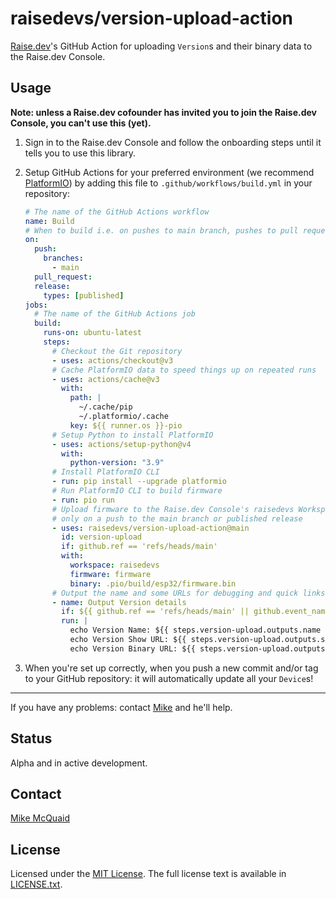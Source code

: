 # raisedevs/version-upload-action

[Raise.dev](https://raise.dev)'s GitHub Action for uploading `Version`s and their binary data to the Raise.dev Console.

## Usage

**Note: unless a Raise.dev cofounder has invited you to join the Raise.dev Console, you can't use this (yet).**

1. Sign in to the Raise.dev Console and follow the onboarding steps until it tells you to use this library.

1. Setup GitHub Actions for your preferred environment (we recommend [PlatformIO](https://platformio.org)) by adding this file to `.github/workflows/build.yml` in your repository:

   ```yaml
   # The name of the GitHub Actions workflow
   name: Build
   # When to build i.e. on pushes to main branch, pushes to pull requests, a published release
   on:
     push:
       branches:
         - main
     pull_request:
     release:
       types: [published]
   jobs:
     # The name of the GitHub Actions job
     build:
       runs-on: ubuntu-latest
       steps:
         # Checkout the Git repository
         - uses: actions/checkout@v3
         # Cache PlatformIO data to speed things up on repeated runs
         - uses: actions/cache@v3
           with:
             path: |
               ~/.cache/pip
               ~/.platformio/.cache
             key: ${{ runner.os }}-pio
         # Setup Python to install PlatformIO
         - uses: actions/setup-python@v4
           with:
             python-version: "3.9"
         # Install PlatformIO CLI
         - run: pip install --upgrade platformio
         # Run PlatformIO CLI to build firmware
         - run: pio run
         # Upload firmware to the Raise.dev Console's raisedevs Workspace and firmware Firmware
         # only on a push to the main branch or published release
         - uses: raisedevs/version-upload-action@main
           id: version-upload
           if: github.ref == 'refs/heads/main'
           with:
             workspace: raisedevs
             firmware: firmware
             binary: .pio/build/esp32/firmware.bin
         # Output the name and some URLs for debugging and quick links
         - name: Output Version details
           if: ${{ github.ref == 'refs/heads/main' || github.event_name == 'release' && github.event.action == 'published' }}
           run: |
             echo Version Name: ${{ steps.version-upload.outputs.name }}
             echo Version Show URL: ${{ steps.version-upload.outputs.show-url }}
             echo Version Binary URL: ${{ steps.version-upload.outputs.binary-url }}
   ```

1. When you're set up correctly, when you push a new commit and/or tag to your GitHub repository: it will automatically update all your `Device`s!

---

If you have any problems: contact [Mike](mailto:mike@raise.dev) and he'll help.

## Status

Alpha and in active development.

## Contact

[Mike McQuaid](mailto:mike@raise.dev)

## License

Licensed under the [MIT License](https://en.wikipedia.org/wiki/MIT_License).
The full license text is available in [LICENSE.txt](https://github.com/raisedevs/version-upload-action/blob/master/LICENSE.txt).

